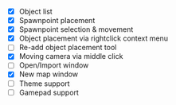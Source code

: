 - [X] Object list
- [X] Spawnpoint placement
- [X] Spawnpoint selection & movement
- [X] Object placement via rightclick context menu
- [ ] Re-add object placement tool
- [X] Moving camera via middle click
- [ ] Open/Import window
- [X] New map window
- [ ] Theme support
- [ ] Gamepad support